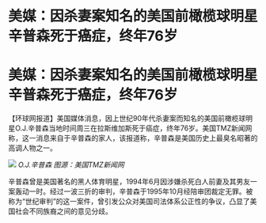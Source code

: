 # 美媒：因杀妻案知名的美国前橄榄球明星辛普森死于癌症，终年76岁

# 美媒：因杀妻案知名的美国前橄榄球明星辛普森死于癌症，终年76岁

【环球网报道】美国媒体消息，因上世纪90年代杀妻案而知名的美国前橄榄球明星O.J.辛普森当地时间周三在拉斯维加斯死于癌症，终年76岁。美国TMZ新闻网称，这一消息来自于辛普森的家人，该报道称，辛普森是美国历史上最臭名昭著的高调人物之一。

![](https://inews.gtimg.com/om_bt/O04qa4K0RjZoHxHZHdbM4fLaci2dv6LCTGfop7OsNfC4kAA/1000)
_O.J.辛普森 图源：美国TMZ新闻网_

辛普森曾是美国著名的黑人体育明星，1994年6月因涉嫌杀死白人前妻及其男友一案轰动一时。经过一波三折的审判，辛普森于1995年10月经陪审团裁定无罪。被称为“世纪审判”的这一案件，曾引发公众对美国司法体系公正性的争议，凸显了美国社会不同族裔之间的意见分歧。

